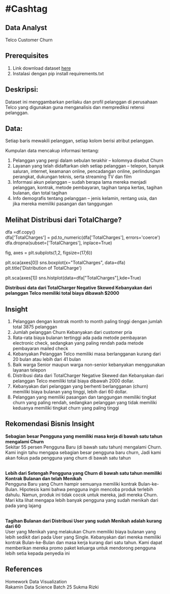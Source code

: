 # #Cashtag

## Data Analyst
Telco Customer Churn

## Prerequisites
1. Link download dataset [here](https://www.kaggle.com/datasets/blastchar/telco-customer-churn)
2. Instalasi dengan pip install requirements.txt

## Deskripsi:
Dataset ini menggambarkan perilaku dan profil pelanggan di
perusahaan Telco yang digunakan guna menganalisis dan memprediksi
retensi pelanggan.

## Data:
Setiap baris mewakili pelanggan, setiap kolom berisi atribut pelanggan.

Kumpulan data mencakup informasi tentang:

1. Pelanggan yang pergi dalam sebulan terakhir – kolomnya disebut Churn
2. Layanan yang telah didaftarkan oleh setiap pelanggan – telepon, banyak saluran, internet, keamanan online, pencadangan online, perlindungan perangkat, dukungan teknis, serta streaming TV dan film
3. Informasi akun pelanggan – sudah berapa lama mereka menjadi pelanggan, kontrak, metode pembayaran, tagihan tanpa kertas, tagihan bulanan, dan total tagihan
4. Info demografis tentang pelanggan – jenis kelamin, rentang usia, dan jika mereka memiliki pasangan dan tanggungan

## Melihat Distribusi dari TotalCharge?

dfa =df.copy()<br>
dfa['TotalCharges'] = pd.to_numeric(dfa['TotalCharges'], errors='coerce')<br>
dfa.dropna(subset=['TotalCharges'], inplace=True)<br>

fig, axes = plt.subplots(1,2, figsize=(17,6))

plt.sca(axes[0])
sns.boxplot(x="TotalCharges", data=dfa)
plt.title('Distribution of TotalCharge')

plt.sca(axes[1])
sns.histplot(data=dfa["TotalCharges"],kde=True)

**Distribusi data dari TotalCharger Negative Skewed
Kebanyakan dari pelanggan Telco memiliki total biaya dibawah $2000**

## Insight

1. Pelanggan dengan kontrak month to month paling tinggi dengan jumlah total 3875 pelanggan
2. Jumlah pelanggan Churn Kebanyakan dari customer pria
3. Rata-rata biaya bulanan tertinggi ada pada metode pembayaran electronic check, sedangkan yang paling rendah pada metode pembayaran mailed check
4. Kebanyakan Pelanggan Telco memiliki masa berlangganan kurang dari 20 bulan atau lebih dari 41 bulan
5. Baik warga Senior maupun warga non-senior kebanyakan menggunakan layanan telepon
6. Distribusi data dari TotalCharger Negative Skewed dan Kebanyakan dari pelanggan Telco memiliki total biaya dibawah 2000 dollar.
7. Kebanyakan dari pelanggan yang berhenti berlangganan (churn) memiliki biaya bulanan yang tinggi, lebih dari 60 dollar.
8. Pelanggan yang memiliki pasangan dan tanggungan memiliki tingkat churn yang paling rendah, sedangkan pelanggan yang tidak memiliki keduanya memiliki tingkat churn yang paling tinggi

## Rekomendasi Bisnis Insight

**Sebagian besar Pengguna yang memiliki masa kerja di bawah satu tahun mengalami Churn** <br>
Sekitar 55 persen Pengguna Baru (di bawah satu tahun) mengalami Churn. Kami ingin tahu mengapa sebagian besar pengguna baru churn, Jadi kami akan fokus pada pengguna yang churn di bawah satu tahun <br><br>

**Lebih dari Setengah Pengguna yang Churn di bawah satu tahun memiliki Kontrak Bulanan dan telah Menikah** <br>
Pengguna Baru yang Churn hampir semuanya memiliki kontrak Bulan-ke-Bulan. Hipotesis kami bahwa pengguna ingin mencoba produk terlebih dahulu. Namun, produk ini tidak cocok untuk mereka, jadi mereka Churn. Mari kita lihat mengapa lebih banyak pengguna yang sudah menikah dari pada yang lajang <br><br>

**Tagihan Bulanan dari Distribusi User yang sudah Menikah adalah kurang dari 60**<br>
User yang Menikah yang melakukan Churn memiliki biaya bulanan yang lebih sedikit dari pada User yang Single. Kebanyakan dari mereka memiliki kontrak Bulan-ke-Bulan dan masa kerja kurang dari satu tahun. Kami dapat memberikan mereka promo paket keluarga untuk mendorong pengguna lebih setia kepada penyedia ini<br>

## References

Homework Data Visualization <br> 
Rakamin Data Science Batch 25 Sukma Rizki

